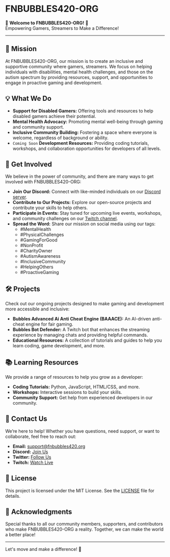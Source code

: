 # FNBUBBLES420-ORG

🌟 **Welcome to FNBUBBLES420-ORG!** 🌟  
Empowering Gamers, Streamers to Make a Difference!

---

## 🎯 Mission

At FNBUBBLES420-ORG, our mission is to create an inclusive and supportive community where gamers, streamers. We focus on helping individuals with disabilities, mental health challenges, and those on the autism spectrum by providing resources, support, and opportunities to engage in proactive gaming and development.

## 💡 What We Do

- **Support for Disabled Gamers:** Offering tools and resources to help disabled gamers achieve their potential.
- **Mental Health Advocacy:** Promoting mental well-being through gaming and community support.
- **Inclusive Community Building:** Fostering a space where everyone is welcome, regardless of background or ability.
- `Coming Soon` **Development Resources:** Providing coding tutorials, workshops, and collaboration opportunities for developers of all levels.

## 🚀 Get Involved

We believe in the power of community, and there are many ways to get involved with FNBUBBLES420-ORG:

- **Join Our Discord:** Connect with like-minded individuals on our [Discord server](https://discord.fnbubbles420.org/invite).
- **Contribute to Our Projects:** Explore our open-source projects and contribute your skills to help others.
- **Participate in Events:** Stay tuned for upcoming live events, workshops, and community challenges on our [Twitch channel](https://www.twitch.tv/fnbubbles420org).
- **Spread the Word:** Share our mission on social media using our tags:
  - #MentalHealth
  - #PhysicalChallenges
  - #GamingForGood
  - #NonProfit
  - #CharityOwner
  - #AutismAwareness
  - #InclusiveCommunity
  - #HelpingOthers
  - #ProactiveGaming

## 🛠️ Projects

Check out our ongoing projects designed to make gaming and development more accessible and inclusive:

- **Bubbles Advanced Ai Anti Cheat Engine (BAAACE):** An AI-driven anti-cheat engine for fair gaming.
- **Bubbles Bot Defender:** A Twitch bot that enhances the streaming experience by managing chats and providing helpful commands.
- **Educational Resources:** A collection of tutorials and guides to help you learn coding, game development, and more.

## 📚 Learning Resources

We provide a range of resources to help you grow as a developer:

- **Coding Tutorials:** Python, JavaScript, HTML/CSS, and more.
- **Workshops:** Interactive sessions to build your skills.
- **Community Support:** Get help from experienced developers in our community.

## 💬 Contact Us

We’re here to help! Whether you have questions, need support, or want to collaborate, feel free to reach out:

- **Email:** support@fnbubbles420.org
- **Discord:** [Join Us](https://discord.fnbubbles420.org)
- **Twitter:** [Follow Us](https://twitter.com/fnbubbles420)
- **Twitch:** [Watch Live](https://www.twitch.tv/fnbubbles420org)

## 📄 License

This project is licensed under the MIT License. See the [LICENSE](LICENSE) file for details.

## 🙌 Acknowledgments

Special thanks to all our community members, supporters, and contributors who make FNBUBBLES420-ORG a reality. Together, we can make the world a better place!

---

Let's move and make a difference! 🚀
